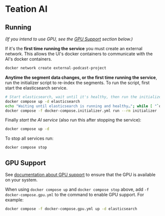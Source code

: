 # Teation AI

## Running

_(If you intend to use GPU, see the [GPU Support](#gpu-support) section below.)_

If it's the **first time running the service** you must create an external network. This allows the UI's docker containers to communicate with the AI's docker containers.

```bash
docker network create external-podcast-project
```

**Anytime the segment data changes, or the first time running the service**, run the initializer script to re-index the segments. To run the script, first start the elasticsearch service.

```bash
# Start elasticsearch, wait until it's healthy, then run the initializer
docker compose up -d elasticsearch
echo "Waiting until elasticsearch is running and healthy…"; while [ "`docker inspect --format '{{ .State.Health.Status }}' ai-elasticsearch-1`" != "healthy" ]; do sleep 2; done; echo "Elasticsearch is running and healthy"; sleep 2
docker compose -f docker-compose.initializer.yml run --rm initializer
```

Finally *start the AI service* (also run this after stopping the service):

```bash
docker compose up -d
```

To stop all services run:
```bash
docker compose stop
```

## GPU Support

See [documentation about GPU support](https://docs.haystack.deepset.ai/docs/enabling-gpu-acceleration) to ensure that the GPU is available on your system.

When using `docker compose up` and `docker compose stop` above, add `-f docker-compose.gpu.yml` to the command to enable GPU support. For example:

```bash
docker compose -f docker-compose.gpu.yml up -d elasticsearch
```